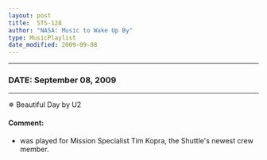 ```yaml
---
layout: post
title:  STS-128
author: "NASA: Music to Wake Up By"
type: MusicPlaylist
date_modified: 2009-09-08
---
```


----
### DATE: September 08, 2009
----
✵ Beautiful Day by U2

#### Comment:
* was played for Mission Specialist Tim Kopra, the Shuttle's newest crew member.
